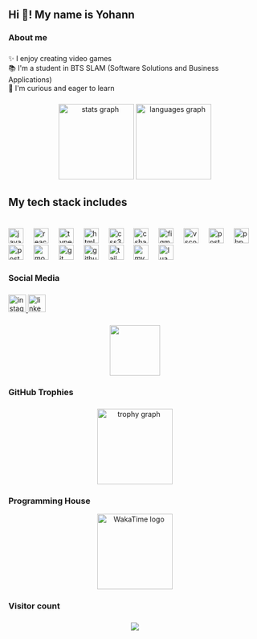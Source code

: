 <h2 align="left">Hi 👋! My name is Yohann</h2>

###

<h3 align="left">About me</h3>

###

<p align="left">✨ I enjoy creating video games                                                                                                                                                                      <br>📚 I'm a student in BTS SLAM (Software Solutions and Business Applications)<br>🎯 I'm curious and eager to learn</p>

###

<div align="center">
  <img src="https://github-readme-stats.vercel.app/api?username=maxibest&hide_title=false&hide_rank=false&show_icons=true&include_all_commits=true&count_private=true&disable_animations=false&theme=dracula&locale=en&hide_border=false" height="150" alt="stats graph"  />
  <img src="https://github-readme-stats.vercel.app/api/top-langs?username=maxibest&locale=en&hide_title=false&layout=compact&card_width=320&langs_count=5&theme=dracula&hide_border=false" height="150" alt="languages graph"  />
</div>

###

<h2 align="left">My tech stack includes</h2>

###

<br clear="both">

<div align="left">
  <img src="https://img.shields.io/badge/JavaScript-F7DF1E?logo=javascript&logoColor=black&style=for-the-badge" height="30" alt="javascript logo"  />
  <img width="12" />
  <img src="https://img.shields.io/badge/React-61DAFB?logo=react&logoColor=black&style=for-the-badge" height="30" alt="react logo"  />
  <img width="12" />
  <img src="https://img.shields.io/badge/TypeScript-3178C6?logo=typescript&logoColor=white&style=for-the-badge" height="30" alt="typescript logo"  />
  <img width="12" />
  <img src="https://img.shields.io/badge/HTML5-E34F26?logo=html5&logoColor=white&style=for-the-badge" height="30" alt="html5 logo"  />
  <img width="12" />
  <img src="https://img.shields.io/badge/CSS3-1572B6?logo=css3&logoColor=white&style=for-the-badge" height="30" alt="css3 logo"  />
  <img width="12" />
  <img src="https://img.shields.io/badge/C Sharp-239120?logo=csharp&logoColor=white&style=for-the-badge" height="30" alt="csharp logo"  />
  <img width="12" />
  <img src="https://img.shields.io/badge/Figma-F24E1E?logo=figma&logoColor=white&style=for-the-badge" height="30" alt="figma logo"  />
  <img width="12" />
  <img src="https://img.shields.io/badge/Visual Studio Code-007ACC?logo=visualstudiocode&logoColor=white&style=for-the-badge" height="30" alt="vscode logo"  />
  <img width="12" />
  <img src="https://img.shields.io/badge/PostgreSQL-4169E1?logo=postgresql&logoColor=white&style=for-the-badge" height="30" alt="postgresql logo"  />
  <img width="12" />
  <img src="https://img.shields.io/badge/PHP-777BB4?logo=php&logoColor=black&style=for-the-badge" height="30" alt="php logo"  />
  <img width="12" />
  <img src="https://img.shields.io/badge/Postman-FF6C37?logo=postman&logoColor=black&style=for-the-badge" height="30" alt="postman logo"  />
  <img width="12" />
  <img src="https://img.shields.io/badge/MongoDB-47A248?logo=mongodb&logoColor=white&style=for-the-badge" height="30" alt="mongodb logo"  />
  <img width="12" />
  <img src="https://img.shields.io/badge/Git-F05032?logo=git&logoColor=white&style=for-the-badge" height="30" alt="git logo"  />
  <img width="12" />
  <img src="https://img.shields.io/badge/GitHub-181717?logo=github&logoColor=white&style=for-the-badge" height="30" alt="github logo"  />
  <img width="12" />
  <img src="https://img.shields.io/badge/Tailwind CSS-06B6D4?logo=tailwindcss&logoColor=black&style=for-the-badge" height="30" alt="tailwindcss logo"  />
  <img width="12" />
  <img src="https://img.shields.io/badge/MySQL-4479A1?logo=mysql&logoColor=white&style=for-the-badge" height="30" alt="mysql logo"  />
  <img width="12" />
  <img src="https://img.shields.io/badge/Lua-2C2D72?logo=lua&logoColor=white&style=for-the-badge" height="30" alt="lua logo"  />
</div>

###

<h3 align="left">Social Media</h3>

###

<div align="left">
  <a href="https://www.instagram.com/crst_yhn/">
    <img src="https://img.shields.io/static/v1?message=Instagram&logo=instagram&label=&color=E4405F&logoColor=white&labelColor=&style=for-the-badge" height="35" alt="instagram logo"  />
  </a>
  <a href="https://www.linkedin.com/in/yohann-gonthier-95970524b/">
    <img src="https://img.shields.io/static/v1?message=LinkedIn&logo=linkedin&label=&color=0077B5&logoColor=white&labelColor=&style=for-the-badge" height="35" alt="linkedin logo"  />
  </a>
</div>

###

<div align="center">
  <img height="100" src="https://raw.githubusercontent.com/Sutil/Sutil/2b2fad3bf54522bb30c8c170591fc68ff51b69e6/github-contribution-grid-snake2.svg"  />
</div>

###

<h3 align="left">GitHub Trophies</h3>

###

<div align="center">
  <img src="https://github-profile-trophy.vercel.app?username=maxibest&theme=dracula&column=-1&row=1&margin-w=8&margin-h=8&no-bg=false&no-frame=false&order=4" height="150" alt="trophy graph"  />
</div>

###

<h3 align="left">Programming House</h3>

<a href="https://wakatime.com/@018b3f39-51ed-4297-8440-8d82fbd4aa5f">
  <div align="center">
    <img src="https://wakatime.com/static/img/wakatime.svg" height="150" alt="WakaTime logo" />
  </div>
</a>

###

<h3 align="left">Visitor count</h3>

###

###

<div align="center">
  <img src="https://profile-counter.glitch.me/maxibest/count.svg?"  />
</div>

###

